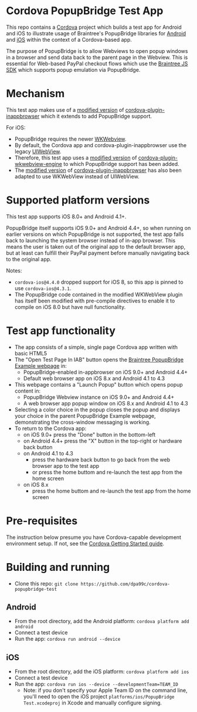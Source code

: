 Cordova PopupBridge Test App
============================

This repo contains a [Cordova](http://cordova.apache.org/) project which builds a test app for Android and iOS to illustrate usage of Braintree's PopupBridge libraries for [Android](https://github.com/braintree/popup-bridge-android) and [iOS](https://github.com/braintree/popup-bridge-ios) within the context of a Cordova-based app.

The purpose of PopupBridge is to allow Webviews to open popup windows in a browser and send data back to the parent page in the Webview. This is essential for Web-based PayPal checkout flows which use the [Braintree JS SDK](https://github.com/braintree/braintree-web) which supports popup emulation via PopupBridge.

# Mechanism
This test app makes use of a [modified version](https://github.com/dpa99c/cordova-plugin-themeablebrowser/tree/popup_bridge) of [cordova-plugin-inappbrowser](https://github.com/apache/cordova-plugin-inappbrowser) which it extends to add PopupBridge support. 

For iOS:
- PopupBridge requires the newer [WKWebview](https://developer.apple.com/documentation/webkit/wkwebview).
- By default, the Cordova app and cordova-plugin-inappbrowser use the legacy [UIWebView](https://developer.apple.com/documentation/uikit/uiwebview).
- Therefore, this test app uses a [modified version](https://github.com/dpa99c/cordova-plugin-wkwebview-engine#popup_bridge) of [cordova-plugin-wkwebview-engine](https://github.com/apache/cordova-plugin-wkwebview-engine) to which PopupBridge support has been added.
- The [modified version](https://github.com/dpa99c/cordova-plugin-themeablebrowser/tree/popup_bridge) of [cordova-plugin-inappbrowser](https://github.com/apache/cordova-plugin-inappbrowser) has also been adapted to use WKWebView instead of UIWebView.

# Supported platform versions
This test app supports iOS 8.0+ and Android 4.1+.

PopupBridge itself supports iOS 9.0+ and Android 4.4+, so when running on earlier versions on which PopupBridge is not supported, the test app falls back to launching the system browser instead of in-app browser. This means the user is taken out of the original app to the default browser app, but at least can fulfill their PayPal payment before manually navigating back to the original app.

Notes: 
- `cordova-ios@4.4.0` dropped support for iOS 8, so this app is pinned to use `cordova-ios@4.3.1`.
- The PopupBridge code contained in the modified WKWebView plugin has itself been modified with pre-compile directives to enable it to compile on iOS 8.0 but have null functionality.

# Test app functionality
- The app consists of a simple, single page Cordova app written with basic HTML5
- The "Open Test Page In IAB" button opens the [Braintree PopupBridge Example webpage](https://braintree.github.io/popup-bridge-example) in:
    - PopupBridge-enabled in-appbrowser on iOS 9.0+ and Android 4.4+
    - Default web browser app on iOS 8.x and Android 4.1 to 4.3 
- This webpage contains a "Launch Popup" button which opens popup content in:
    - PopupBridge Webview instance on iOS 9.0+ and Android 4.4+
    - A web browser app popup window on iOS 8.x and Android 4.1 to 4.3
- Selecting a color choice in the popup closes the popup and displays your choice in the parent PopupBridge Example webpage, demonstrating the cross-window messaging is working.
- To return to the Cordova app:
    - on iOS 9.0+ press the "Done" button in the bottom-left
    - on Android 4.4+ press the "X" button in the top-right or hardware back button
    - on Android 4.1 to 4.3
        - press the hardware back button to go back from the web browser app to the test app
        - or press the home buttom and re-launch the test app from the home screen
    - on iOS 8.x
        - press the home buttom and re-launch the test app from the home screen

# Pre-requisites
The instruction below presume you have Cordova-capable development environment setup.
If not, see the [Cordova Getting Started guide](http://cordova.apache.org/#getstarted).

# Building and running
- Clone this repo: `git clone https://github.com/dpa99c/cordova-popupbridge-test`

## Android
- From the root directory, add the Android platform: `cordova platform add android`
- Connect a test device
- Run the app: `cordova run android --device`

## iOS
- From the root directory, add the iOS platform: `cordova platform add ios`
- Connect a test device
- Run the app: `cordova run ios --device --developmentTeam=TEAM_ID`
    - Note: if you don't specify your Apple Team ID on the command line, you'll need to open the iOS project `platforms/ios/PopupBridge Test.xcodeproj` in Xcode and manually configure signing.